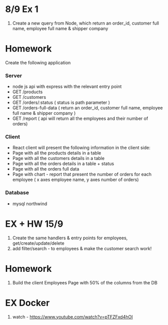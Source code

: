 # 8/9 Ex 1

1. Create a new query from Node, which return an order_id, customer full name, employee full name & shipper company

# Homework

Create the following application

### Server
- node js api with express with the relevant entry point
- GET /products
- GET /customers
- GET /orders/:status ( status is path parameter  )
- GET /orders-full-data ( return an order_id, customer full name, employee full name & shipper company )
- GET /report ( api will return all the employees and their number of orders)

### Client
- React client will present the following information in the client side:
- Page with all the products details in a table
- Page with all the customers details in a table
- Page with all the orders details in a table + status 
- Page with all the orders full data  
- Page with chart - report that present the number of orders for each employee ( x axes employee name, y axes number of orders)


### Database 
- mysql northwind



# EX + HW 15/9 
1. Create the same handlers & entry points for employees, get/create/update/delete
2. add filter/search - to employees & make the customer search work!

# Homework
1. Build the client Employees Page with 50% of the columns from the DB


# EX Docker
1. watch - https://www.youtube.com/watch?v=pTFZFxd4hOI